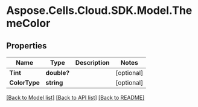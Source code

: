 # Aspose.Cells.Cloud.SDK.Model.ThemeColor
## Properties

Name | Type | Description | Notes
------------ | ------------- | ------------- | -------------
**Tint** | **double?** |  | [optional] 
**ColorType** | **string** |  | [optional] 

[[Back to Model list]](../README.md#documentation-for-models) [[Back to API list]](../README.md#documentation-for-api-endpoints) [[Back to README]](../README.md)


